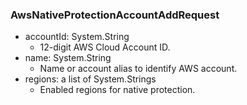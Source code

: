 ### AwsNativeProtectionAccountAddRequest
- accountId: System.String
  - 12-digit AWS Cloud Account ID.
- name: System.String
  - Name or account alias to identify AWS account.
- regions: a list of System.Strings
  - Enabled regions for native protection.
